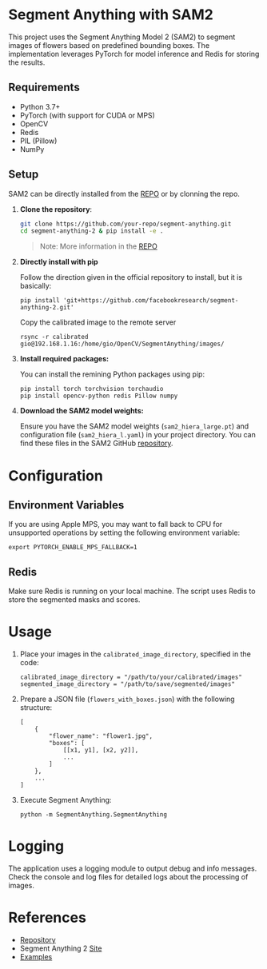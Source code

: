 # Segment Anything with SAM2

This project uses the Segment Anything Model 2 (SAM2) to segment images of flowers based on predefined bounding boxes. The implementation leverages PyTorch for model inference and Redis for storing the results.

## Requirements

- Python 3.7+
- PyTorch (with support for CUDA or MPS)
- OpenCV
- Redis
- PIL (Pillow)
- NumPy

## Setup

SAM2 can be  directly installed from the [REPO](https://github.com/facebookresearch/segment-anything-2) or by clonning the repo.

1. **Clone the repository**:


   ```bash
   git clone https://github.com/your-repo/segment-anything.git
   cd segment-anything-2 & pip install -e .
   ```

   > Note: More information in the [REPO](https://github.com/facebookresearch/segment-anything-2)

2. **Directly install with pip**

    Follow the direction given in the official repository to install, but it is basically:

    ```shell
    pip install 'git+https://github.com/facebookresearch/segment-anything-2.git'
    ```

    Copy the calibrated image to the remote server

    ```
    rsync -r calibrated gio@192.168.1.16:/home/gio/OpenCV/SegmentAnything/images/
    ```

3. **Install required packages:**

    You can install the remining Python packages using pip:


    ```shell
    pip install torch torchvision torchaudio
    pip install opencv-python redis Pillow numpy
    ```

3. **Download the SAM2 model weights:**

    Ensure you have the SAM2 model weights (`sam2_hiera_large.pt`) and configuration file (`sam2_hiera_l.yaml`) in your project directory. You can find these files in the SAM2 GitHub [repository](https://github.com/facebookresearch/segment-anything-2).

# Configuration

## Environment Variables

If you are using Apple MPS, you may want to fall back to CPU for unsupported operations by setting the following environment variable:


```shell
export PYTORCH_ENABLE_MPS_FALLBACK=1
```

## Redis

Make sure Redis is running on your local machine. The script uses Redis to store the segmented masks and scores.

# Usage

1. Place your images in the `calibrated_image_directory`, specified in the code:

    ```shell
    calibrated_image_directory = "/path/to/your/calibrated/images"
    segmented_image_directory = "/path/to/save/segmented/images"
    ```

2. Prepare a JSON file (`flowers_with_boxes.json`) with the following structure:

    ```shell
    [
        {
            "flower_name": "flower1.jpg",
            "boxes": [
                [[x1, y1], [x2, y2]],
                ...
            ]
        },
        ...
    ]
    ```

3. Execute Segment Anything:

    ```shell
    python -m SegmentAnything.SegmentAnything
    ```

# Logging

The application uses a logging module to output debug and info messages. Check the console and log files for detailed logs about the processing of images.

# References

* [Repository](https://github.com/facebookresearch/segment-anything-2)
* Segment Anything 2 [Site](https://ai.meta.com/sam2/)
* [Examples](https://github.com/facebookresearch/segment-anything-2/blob/main/notebooks/image_predictor_example.ipynb)
